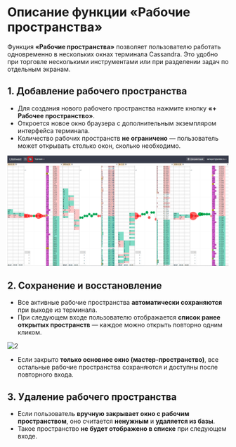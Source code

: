 # Описание функции «Рабочие пространства»

Функция **«Рабочие пространства»** позволяет пользователю работать одновременно в нескольких окнах терминала Cassandra. Это удобно при торговле несколькими инструментами или при разделении задач по отдельным экранам.

## 1. Добавление рабочего пространства

- Для создания нового рабочего пространства нажмите кнопку **«+ Рабочее пространство»**.
- Откроется новое окно браузера с дополнительным экземпляром интерфейса терминала.
- Количество рабочих пространств **не ограничено** — пользователь может открывать столько окон, сколько необходимо.

![1](images/interface/add_workspace.png)

## 2. Сохранение и восстановление

- Все активные рабочие пространства **автоматически сохраняются** при выходе из терминала.
- При следующем входе пользователю отображается **список ранее открытых пространств** — каждое можно открыть повторно одним кликом.

![2](images/interface/workspace_list_on_login.png)

- Если закрыто **только основное окно (мастер-пространство)**, все остальные рабочие пространства сохраняются и доступны после повторного входа.

## 3. Удаление рабочего пространства

- Если пользователь **вручную закрывает окно с рабочим пространством**, оно считается **ненужным** и **удаляется из базы**.
- Такое пространство **не будет отображено в списке** при следующем входе.
